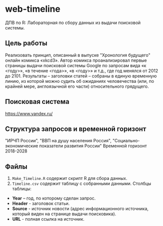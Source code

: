 # web-timeline  
ДПВ по R: Лабораторная по сбору данных из выдачи поисковой системы.  
  
## Цель работы  
Реализовать принцип, описанный в выпуске "Хронология будущего" онлайн комикса «xkcd3». Автор комикса проанализировал первые страницы выдачи поисковой системы Google по запросам вида «к <году>», «в течение <года>», «в <году>» и т.д., где год менялся от 2012 до 2101. Результаты – заголовки статей – собраны в единую временную линию, из которой можно судить об ожиданиях человечества (или, по крайней мере, англоязычной его части) относительного грядущего.
  
## Поисковая система  
https://www.yandex.ru/
  
## Структура запросов и временной горизонт  
"ИРЧП России", "ВВП на душу населения Россия", "Социально-экономические показатели развития России"
Временной горизонт 2018-2028
  
## Файлы    
 1. ```Make_Timeline.R``` содержит скрипт R для сбора данных.  
 2. ```Timeline.csv``` содержит таблицу с собранными данными. Столбцы таблицы:  
  * **Year** – год, по которому сделан запрос.  
  * **Header** - заголовок статьи.  
  * **Source** - источник новости (адрес информационного источника, который виден на странице выдачи поисковика).  
  * **URL** - полная ссылка на источник.  
